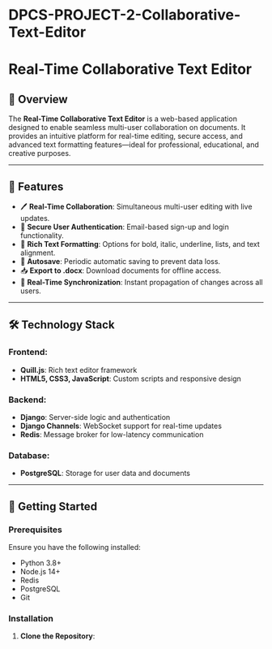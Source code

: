 # DPCS-PROJECT-2-Collaborative-Text-Editor
# Real-Time Collaborative Text Editor

## 📖 Overview
The **Real-Time Collaborative Text Editor** is a web-based application designed to enable seamless multi-user collaboration on documents. It provides an intuitive platform for real-time editing, secure access, and advanced text formatting features—ideal for professional, educational, and creative purposes.

---

## 🌟 Features

- 🖊️ **Real-Time Collaboration**: Simultaneous multi-user editing with live updates.
- 🔐 **Secure User Authentication**: Email-based sign-up and login functionality.
- 📝 **Rich Text Formatting**: Options for bold, italic, underline, lists, and text alignment.
- 💾 **Autosave**: Periodic automatic saving to prevent data loss.
- 📥 **Export to .docx**: Download documents for offline access.
- 🔄 **Real-Time Synchronization**: Instant propagation of changes across all users.

---

## 🛠️ Technology Stack

### Frontend:
- **Quill.js**: Rich text editor framework
- **HTML5, CSS3, JavaScript**: Custom scripts and responsive design

### Backend:
- **Django**: Server-side logic and authentication
- **Django Channels**: WebSocket support for real-time updates
- **Redis**: Message broker for low-latency communication

### Database:
- **PostgreSQL**: Storage for user data and documents

---

## 🚀 Getting Started

### Prerequisites
Ensure you have the following installed:
- Python 3.8+
- Node.js 14+
- Redis
- PostgreSQL
- Git

### Installation
1. **Clone the Repository**:

   
   





